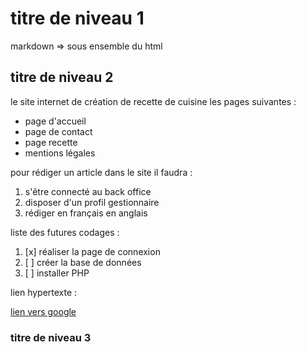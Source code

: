 # titre de niveau 1

markdown => sous ensemble du html

## titre de niveau 2

le site internet de création de recette de cuisine les pages suivantes :

- page d'accueil
- page de contact
- page recette
- mentions légales

pour rédiger un article dans le site il faudra :

1. s'être connecté au back office
2. disposer d'un profil gestionnaire
3. rédiger en français en anglais

liste des futures codages :

1. [x] réaliser la page de connexion
2. [ ] créer la base de données
3. [ ] installer PHP

lien hypertexte :

[lien vers google](https://google.fr)

### titre de niveau 3
